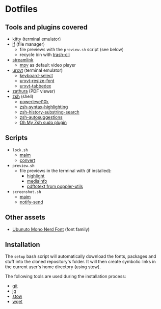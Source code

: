 # Dotfiles

## Tools and plugins covered

 - [kitty](https://sw.kovidgoyal.net/kitty/) (terminal emulator)
 - [lf](https://github.com/gokcehan/lf) (file manager)
   - file previews with the `preview.sh` script (see below)
   - recycle bin with [trash-cli](https://github.com/andreafrancia/trash-cli)
 - [streamlink](https://streamlink.github.io/)
   - [mpv](https://mpv.io/) as default video player
 - [urxvt](http://software.schmorp.de/pkg/rxvt-unicode.html) (terminal emulator)
   - [keyboard-select](https://github.com/muennich/urxvt-perls)
   - [urxvt-resize-font](https://github.com/simmel/urxvt-resize-font)
   - [urxvt-tabbedex](https://github.com/mina86/urxvt-tabbedex)
 - [zathura](https://pwmt.org/projects/zathura) (PDF viewer)
 - [zsh](https://www.zsh.org/) (shell)
   - [powerlevel10k](https://github.com/romkatv/powerlevel10k)
   - [zsh-syntax-highlighting](https://github.com/zsh-users/zsh-syntax-highlighting)
   - [zsh-history-substring-search](https://github.com/zsh-users/zsh-history-substring-search)
   - [zsh-autosuggestions](https://github.com/zsh-users/zsh-autosuggestions)
   - [Oh My Zsh sudo plugin](https://github.com/ohmyzsh/ohmyzsh/tree/master/plugins/sudo)

## Scripts

 - `lock.sh`
   - [maim](https://github.com/naelstrof/maim)
   - [convert](https://imagemagick.org/)
 - `preview.sh` 
   - file previews in the terminal with (if installed):
     - [highlight](http://www.andre-simon.de/doku/highlight/highlight.php)
     - [mediainfo](https://mediaarea.net/en/MediaInfo/)
     - [pdftotext from poppler-utils](https://poppler.freedesktop.org)
 - `screenshot.sh`
   - [maim](https://github.com/naelstrof/maim)
   - [notify-send](https://manpages.ubuntu.com/manpages/xenial/man1/notify-send.1.html) 

## Other assets

 - [Ubunuto Mono Nerd Font](https://github.com/ryanoasis/nerd-fonts/tree/master/patched-fonts/UbuntuMono/) (font family)
   
## Installation

The `setup` bash script will automatically download the fonts, packages and stuff into the cloned repository's folder. It will then create symbolic links in the current user's home directory (using stow).

The following tools are used during the installation process:

 - [git](https://git-scm.com/)
 - [jq](https://stedolan.github.io/jq/)
 - [stow](https://www.gnu.org/software/stow/)
 - [wget](https://www.gnu.org/software/wget/)

